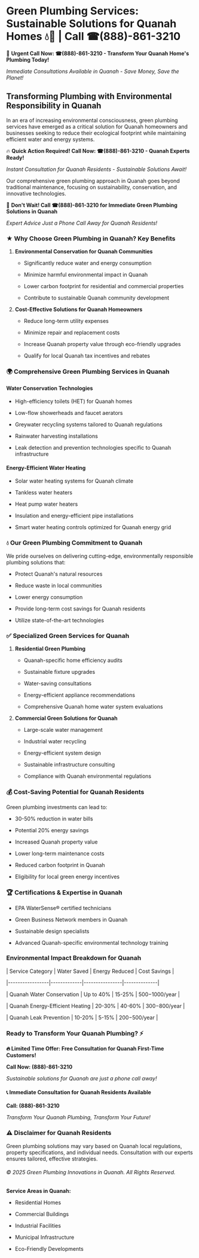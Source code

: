# Green Plumbing Services: Sustainable Solutions for Quanah Homes 💧🌿 | Call ☎(888)-861-3210

🚨 **Urgent Call Now: ☎(888)-861-3210 - Transform Your Quanah Home's Plumbing Today!**
*Immediate Consultations Available in Quanah - Save Money, Save the Planet!*

## Transforming Plumbing with Environmental Responsibility in Quanah

In an era of increasing environmental consciousness, green plumbing services have emerged as a critical solution for Quanah homeowners and businesses seeking to reduce their ecological footprint while maintaining efficient water and energy systems. 

🔥 **Quick Action Required! Call Now: ☎(888)-861-3210 - Quanah Experts Ready!**
*Instant Consultation for Quanah Residents - Sustainable Solutions Await!*

Our comprehensive green plumbing approach in Quanah goes beyond traditional maintenance, focusing on sustainability, conservation, and innovative technologies.

🚨 **Don't Wait! Call ☎(888)-861-3210 for Immediate Green Plumbing Solutions in Quanah**
*Expert Advice Just a Phone Call Away for Quanah Residents!*

### ★ Why Choose Green Plumbing in Quanah? Key Benefits

1. **Environmental Conservation for Quanah Communities** 
   - Significantly reduce water and energy consumption
   - Minimize harmful environmental impact in Quanah
   - Lower carbon footprint for residential and commercial properties
   - Contribute to sustainable Quanah community development

2. **Cost-Effective Solutions for Quanah Homeowners** 
   - Reduce long-term utility expenses
   - Minimize repair and replacement costs
   - Increase Quanah property value through eco-friendly upgrades
   - Qualify for local Quanah tax incentives and rebates

### 🌍 Comprehensive Green Plumbing Services in Quanah

#### Water Conservation Technologies
- High-efficiency toilets (HET) for Quanah homes
- Low-flow showerheads and faucet aerators
- Greywater recycling systems tailored to Quanah regulations
- Rainwater harvesting installations
- Leak detection and prevention technologies specific to Quanah infrastructure

#### Energy-Efficient Water Heating
- Solar water heating systems for Quanah climate
- Tankless water heaters
- Heat pump water heaters
- Insulation and energy-efficient pipe installations
- Smart water heating controls optimized for Quanah energy grid

### 💧 Our Green Plumbing Commitment to Quanah

We pride ourselves on delivering cutting-edge, environmentally responsible plumbing solutions that:
- Protect Quanah's natural resources
- Reduce waste in local communities
- Lower energy consumption
- Provide long-term cost savings for Quanah residents
- Utilize state-of-the-art technologies

### ✅ Specialized Green Services for Quanah

1. **Residential Green Plumbing**
   - Quanah-specific home efficiency audits
   - Sustainable fixture upgrades
   - Water-saving consultations
   - Energy-efficient appliance recommendations
   - Comprehensive Quanah home water system evaluations

2. **Commercial Green Solutions for Quanah**
   - Large-scale water management
   - Industrial water recycling
   - Energy-efficient system design
   - Sustainable infrastructure consulting
   - Compliance with Quanah environmental regulations

### 💰 Cost-Saving Potential for Quanah Residents

Green plumbing investments can lead to:
- 30-50% reduction in water bills
- Potential 20% energy savings
- Increased Quanah property value
- Lower long-term maintenance costs
- Reduced carbon footprint in Quanah
- Eligibility for local green energy incentives

### 🏆 Certifications & Expertise in Quanah

- EPA WaterSense® certified technicians
- Green Business Network members in Quanah
- Sustainable design specialists
- Advanced Quanah-specific environmental technology training

### Environmental Impact Breakdown for Quanah

| Service Category | Water Saved | Energy Reduced | Cost Savings |
|-----------------|-------------|----------------|--------------|
| Quanah Water Conservation | Up to 40% | 15-25% | $500-$1000/year |
| Quanah Energy-Efficient Heating | 20-30% | 40-60% | $300-$800/year |
| Quanah Leak Prevention | 10-20% | 5-15% | $200-$500/year |

### Ready to Transform Your Quanah Plumbing? ⚡

**🔥 Limited Time Offer: Free Consultation for Quanah First-Time Customers!**

**Call Now: (888)-861-3210**
*Sustainable solutions for Quanah are just a phone call away!*

#### 📞 Immediate Consultation for Quanah Residents Available

**Call: (888)-861-3210**
*Transform Your Quanah Plumbing, Transform Your Future!*

### ⚠️ Disclaimer for Quanah Residents

Green plumbing solutions may vary based on Quanah local regulations, property specifications, and individual needs. Consultation with our experts ensures tailored, effective strategies.

###### © 2025 Green Plumbing Innovations in Quanah. All Rights Reserved.

**Service Areas in Quanah:** 
- Residential Homes
- Commercial Buildings
- Industrial Facilities
- Municipal Infrastructure
- Eco-Friendly Developments